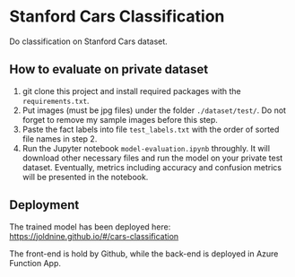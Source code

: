 # Stanford Cars Classification
Do classification on Stanford Cars dataset.

## How to evaluate on private dataset
1. git clone this project and install required packages with the `requirements.txt`.
2. Put images (must be jpg files) under the folder `./dataset/test/`. Do not forget to remove my sample images before this step.
3. Paste the fact labels into file `test_labels.txt` with the order of sorted file names in step 2.
4. Run the Jupyter notebook `model-evaluation.ipynb` throughly. It will download other necessary files and run the model on your private test dataset. Eventually, metrics including accuracy and confusion metrics will be presented in the notebook.

## Deployment
The trained model has been deployed here: https://joldnine.github.io/#/cars-classification

The front-end is hold by Github, while the back-end is deployed in Azure Function App.

